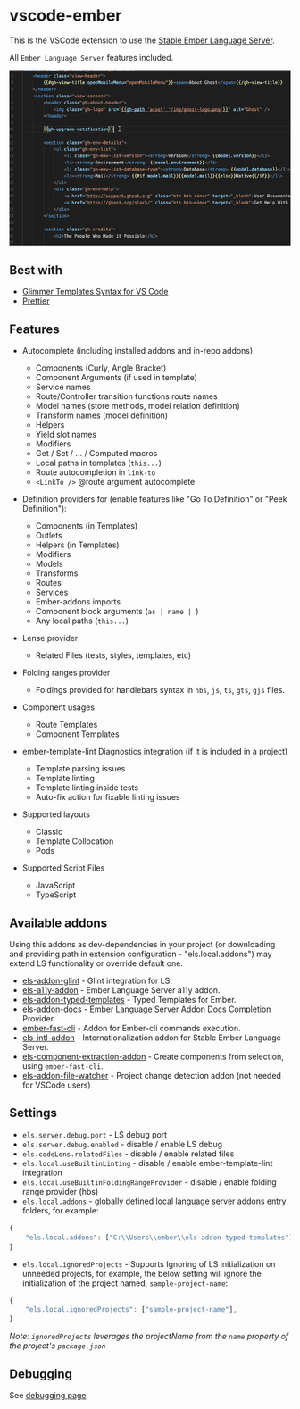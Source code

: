# vscode-ember

This is the VSCode extension to use the [Stable Ember Language Server](https://github.com/ember-tooling/ember-language-server).

All `Ember Language Server` features included.

![preview](assets/preview.gif)

## Best with

- [Glimmer Templates Syntax for VS Code](https://marketplace.visualstudio.com/items?itemName=lifeart.vscode-glimmer-syntax)
- [Prettier](https://marketplace.visualstudio.com/items?itemName=esbenp.prettier-vscode)

## Features

- Autocomplete (including installed addons and in-repo addons)

  - Components (Curly, Angle Bracket)
  - Component Arguments (if used in template)
  - Service names
  - Route/Controller transition functions route names
  - Model names (store methods, model relation definition)
  - Transform names (model definition)
  - Helpers
  - Yield slot names
  - Modifiers
  - Get / Set / ... / Computed macros
  - Local paths in templates (`this...`)
  - Route autocompletion in `link-to`
  - `<LinkTo />` @route argument autocomplete

- Definition providers for (enable features like "Go To Definition" or "Peek Definition"):

  - Components (in Templates)
  - Outlets
  - Helpers (in Templates)
  - Modifiers
  - Models
  - Transforms
  - Routes
  - Services
  - Ember-addons imports
  - Component block arguments (`as | name | `)
  - Any local paths (`this...`)

- Lense provider

  - Related Files (tests, styles, templates, etc)

- Folding ranges provider

  - Foldings provided for handlebars syntax in `hbs`, `js`, `ts`, `gts`, `gjs` files.

- Component usages

  - Route Templates
  - Component Templates

- ember-template-lint Diagnostics integration (if it is included in a project)

  - Template parsing issues
  - Template linting
  - Template linting inside tests
  - Auto-fix action for fixable linting issues

- Supported layouts

  - Classic
  - Template Collocation
  - Pods

- Supported Script Files
  - JavaScript
  - TypeScript

## Available addons

Using this addons as dev-dependencies in your project (or downloading and providing path in extension configuration - "els.local.addons") may extend LS functionality or override default one.

- [els-addon-glint](https://github.com/lifeart/els-addon-glint) - Glint integration for LS.
- [els-a11y-addon](https://github.com/lifeart/els-a11y-addon) - Ember Language Server a11y addon.
- [els-addon-typed-templates](https://github.com/lifeart/els-addon-typed-templates) - Typed Templates for Ember.
- [els-addon-docs](https://github.com/lifeart/els-addon-docs) - Ember Language Server Addon Docs Completion Provider.
- [ember-fast-cli](https://github.com/lifeart/ember-fast-cli) - Addon for Ember-cli commands execution.
- [els-intl-addon](https://github.com/lifeart/els-intl-addon) - Internationalization addon for Stable Ember Language Server.
- [els-component-extraction-addon](https://github.com/lifeart/els-component-extraction-addon) - Create components from selection, using `ember-fast-cli`.
- [els-addon-file-watcher](https://github.com/lifeart/els-addon-file-watcher) - Project change detection addon (not needed for VSCode users)

## Settings

- `els.server.debug.port` - LS debug port
- `els.server.debug.enabled` - disable / enable LS debug
- `els.codeLens.relatedFiles` - disable / enable related files
- `els.local.useBuiltinLinting` - disable / enable ember-template-lint integration
- `els.local.useBuiltinFoldingRangeProvider` - disable / enable folding range provider (hbs)
- `els.local.addons` - globally defined local language server addons entry folders, for example:

```js
{
    "els.local.addons": ["C:\\Users\\ember\\els-addon-typed-templates"],
}

```

- `els.local.ignoredProjects` - Supports Ignoring of LS initialization on unneeded projects, for example, the below setting will ignore the initialization of the project named, `sample-project-name`:

```js
{
    "els.local.ignoredProjects": ["sample-project-name"],
}

```

_Note: `ignoredProjects` leverages the projectName from the `name` property of the project's `package.json`_

## Debugging

See [debugging page](DEBUGGING.md)
